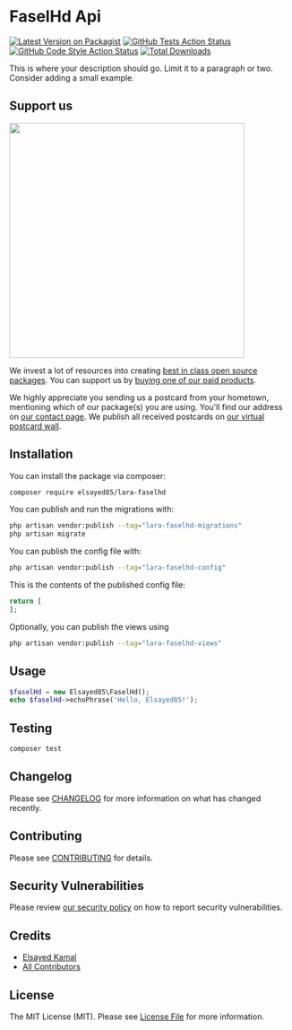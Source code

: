 # FaselHd Api

[![Latest Version on Packagist](https://img.shields.io/packagist/v/elsayed85/lara-faselhd.svg?style=flat-square)](https://packagist.org/packages/elsayed85/lara-faselhd)
[![GitHub Tests Action Status](https://img.shields.io/github/actions/workflow/status/elsayed85/lara-faselhd/run-tests.yml?branch=main&label=tests&style=flat-square)](https://github.com/elsayed85/lara-faselhd/actions?query=workflow%3Arun-tests+branch%3Amain)
[![GitHub Code Style Action Status](https://img.shields.io/github/actions/workflow/status/elsayed85/lara-faselhd/fix-php-code-style-issues.yml?branch=main&label=code%20style&style=flat-square)](https://github.com/elsayed85/lara-faselhd/actions?query=workflow%3A"Fix+PHP+code+style+issues"+branch%3Amain)
[![Total Downloads](https://img.shields.io/packagist/dt/elsayed85/lara-faselhd.svg?style=flat-square)](https://packagist.org/packages/elsayed85/lara-faselhd)

This is where your description should go. Limit it to a paragraph or two. Consider adding a small example.

## Support us

[<img src="https://github-ads.s3.eu-central-1.amazonaws.com/lara-faselhd.jpg?t=1" width="419px" />](https://spatie.be/github-ad-click/lara-faselhd)

We invest a lot of resources into creating [best in class open source packages](https://spatie.be/open-source). You can support us by [buying one of our paid products](https://spatie.be/open-source/support-us).

We highly appreciate you sending us a postcard from your hometown, mentioning which of our package(s) you are using. You'll find our address on [our contact page](https://spatie.be/about-us). We publish all received postcards on [our virtual postcard wall](https://spatie.be/open-source/postcards).

## Installation

You can install the package via composer:

```bash
composer require elsayed85/lara-faselhd
```

You can publish and run the migrations with:

```bash
php artisan vendor:publish --tag="lara-faselhd-migrations"
php artisan migrate
```

You can publish the config file with:

```bash
php artisan vendor:publish --tag="lara-faselhd-config"
```

This is the contents of the published config file:

```php
return [
];
```

Optionally, you can publish the views using

```bash
php artisan vendor:publish --tag="lara-faselhd-views"
```

## Usage

```php
$faselHd = new Elsayed85\FaselHd();
echo $faselHd->echoPhrase('Hello, Elsayed85!');
```

## Testing

```bash
composer test
```

## Changelog

Please see [CHANGELOG](CHANGELOG.md) for more information on what has changed recently.

## Contributing

Please see [CONTRIBUTING](CONTRIBUTING.md) for details.

## Security Vulnerabilities

Please review [our security policy](../../security/policy) on how to report security vulnerabilities.

## Credits

- [Elsayed Kamal](https://github.com/elsayed85)
- [All Contributors](../../contributors)

## License

The MIT License (MIT). Please see [License File](LICENSE.md) for more information.
